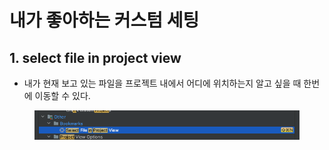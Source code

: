 # 내가 좋아하는 커스텀 세팅

## 1. select file in project view&#x20;

* 내가 현재 보고 있는 파일을 프로젝트 내에서 어디에 위치하는지 알고 싶을 때 한번에 이동할 수 있다.&#x20;

<figure><img src="../../.gitbook/assets/image (4).png" alt=""><figcaption></figcaption></figure>
